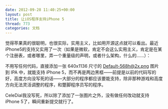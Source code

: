 ```yaml
---
date: 2012-09-28 11:40:25+00:00
layout: post
title: 让iOS程序支持iPhone 5
thread: 773
categories: 文档
---
```


觉得苹果真的很聪明，也很实际，实用主义，比如用开源这点就可以看出。最近iPhone5的支持又实用了一次（如果是微软，肯定不会这么实用主义，肯定是在某个注册表，或者哪里，弄一个重量级的声明，或者什么架构，什么的……）：

不用写任何代码，直接添加一张 640x1136 尺寸的 Default-568h@2x.png 图片到 IPA 中，就能支持 iPhone 5，而不再是两边黑框——前提是以前的代码写的好，高度方向没写死的话——大部分的程序都应该要能支持，除非那种游戏和高度方向无法灵活调整的程序，和蹩脚程序员写的程序。<!-- more -->

CeleDial我没写死，所以除了添加了一张图片之外，没有做任何改动就支持iPhone 5了，瞬间重新提交就行了。

